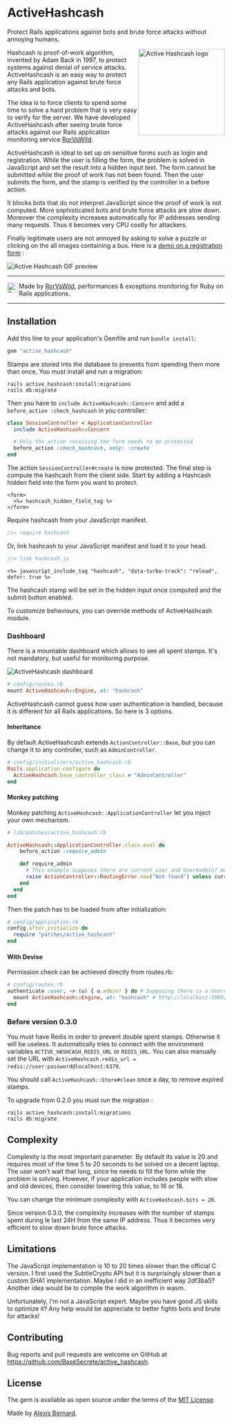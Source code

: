 # ActiveHashcash

Protect Rails applications against bots and brute force attacks without annoying humans.

<div><img align="right" width="200px" src="logo.png" alt="Active Hashcash logo"/></div>

Hashcash is proof-of-work algorithm, invented by Adam Back in 1997, to protect systems against denial of service attacks.
ActiveHashcash is an easy way to protect any Rails application against brute force attacks and bots.

The idea is to force clients to spend some time to solve a hard problem that is very easy to verify for the server.
We have developed ActiveHashcash after seeing brute force attacks against our Rails application monitoring service [RorVsWild](https://rorvswild.com).

ActiveHashcash is ideal to set up on sensitive forms such as login and registration.
While the user is filling the form, the problem is solved in JavaScript and set the result into a hidden input text.
The form cannot be submitted while the proof of work has not been found.
Then the user submits the form, and the stamp is verified by the controller in a before action.

It blocks bots that do not interpret JavaScript since the proof of work is not computed.
More sophisticated bots and brute force attacks are slow down.
Moreover the complexity increases automatically for IP addresses sending many requests.
Thus it becomes very CPU costly for attackers.

Finally legitimate users are not annoyed by asking to solve a puzzle or clicking on the all images containing a bus.
Here is a [demo on a registration form](https://www.rorvswild.com/session) :

![Active Hashcash GIF preview](demo.gif)

---

<div><img align="left" height="24px" src="rorvswild_logo.jpg" alt="RorVsWild logo"/>Made by <a href="https://www.rorvswild.com">RorVsWild</a>, performances & exceptions monitoring for Ruby on Rails applications.</div>

---

## Installation

Add this line to your application's Gemfile and run `bundle install`:

```ruby
gem "active_hashcash"
```

Stamps are stored into the database to prevents from spending them more than once.
You must install and run a migration:

```
rails active_hashcash:install:migrations
rails db:migrate
```

Then you have to `include ActiveHashcash::Concern` and add a `before_action :check_hashcash` in you controller:

```ruby
class SessionController < ApplicationController
  include ActiveHashcash::Concern

  # Only the action receiving the form needs to be protected
  before_action :check_hashcash, only: :create
end
```

The action `SessionController#create` is now protected.
The final step is compute the hashcash from the client side.
Start by adding a Hashcash hidden field into the form you want to protect.

```erb
<form>
  <%= hashcash_hidden_field_tag %>
</form>
```

Require hashcash from your JavaScript manifest.

```js
//= require hashcash
```

Or, link hashcash to your JavaScript manifest and load it to your head.

```js
//= link hashcash.js
```

```erb
<%= javascript_include_tag "hashcash", "data-turbo-track": "reload", defer: true %>
```

The hashcash stamp will be set in the hidden input once computed and the submit button enabled.

To customize behaviours, you can override methods of ActiveHashcash module.



### Dashboard

There is a mountable dashboard which allows to see all spent stamps.
It's not mandatory, but useful for monitoring purpose.

![ActiveHashcash dashboard](active_hashcash_dashboard.png "ActiveHashcash dashboard")

```ruby
# config/routes.rb
mount ActiveHashcash::Engine, at: "hashcash"
```

ActiveHashcash cannot guess how user authentication is handled, because it is different for all Rails applications.
So here is 3 options.

#### Inheritance

By default ActiveHashcash extends `ActionController::Base`, but you can change it to any controller, such as `AdminController`.

```ruby
# config/initializers/active_hashcash.rb
Rails.application.configure do
  ActiveHashcash.base_controller_class = "AdminController"
end
```
#### Monkey patching

Monkey patching `ActiveHashcash::ApplicationController` let you inject your own mechanism.

```ruby
# lib/patches/active_hashcash.rb

ActiveHashcash::ApplicationController.class_eval do
    before_action :require_admin

    def require_admin
      # This example supposes there are current_user and User#admin? methods
      raise ActionController::RoutingError.new("Not found") unless current_user.try(:admin?)
    end
  end
end
```

Then the patch has to be loaded from after initialization:

```ruby
# config/application.rb
config.after_initialize do
  require "patches/active_hashcash"
end
```

#### With Devise

Permission check can be achieved directly from routes.rb:

```ruby
# config/routes.rb
authenticate :user, -> (u) { u.admin? } do # Supposing there is a User#admin? method
  mount ActiveHashcash::Engine, at: "hashcash" # http://localhost:3000/hashcash
end
```

### Before version 0.3.0

You must have Redis in order to prevent double spent stamps. Otherwise it will be useless.
It automatically tries to connect with the environment variables `ACTIVE_HASHCASH_REDIS_URL` or `REDIS_URL`.
You can also manually set the URL with `ActiveHashcash.redis_url = redis://user:password@localhost:6379`.

You should call `ActiveHashcash::Store#clean` once a day, to remove expired stamps.

To upgrade from 0.2.0 you must run the migration :

```
rails active_hashcash:install:migrations
rails db:migrate
```

## Complexity

Complexity is the most important parameter. By default its value is 20 and requires most of the time 5 to 20 seconds to be solved on a decent laptop.
The user won't wait that long, since he needs to fill the form while the problem is solving.
However, if your application includes people with slow and old devices, then consider lowering this value, to 16 or 18.

You can change the minimum complexity with `ActiveHashcash.bits = 20`.

Since version 0.3.0, the complexity increases with the number of stamps spent during le last 24H from the same IP address.
Thus it becomes very efficient to slow down brute force attacks.

## Limitations

The JavaScript implementation is 10 to 20 times slower than the official C version.
I first used the SubtleCrypto API but it is surprisingly slower than a custom SHA1 implementation.
Maybe I did in an inefficient way 2df3ba5?
Another idea would be to compile the work algorithm in wasm.

Unfortunately, I'm not a JavaScript expert.
Maybe you have good JS skills to optimize it?
Any help would be appreciate to better fights bots and brute for attacks!

## Contributing

Bug reports and pull requests are welcome on GitHub at https://github.com/BaseSecrete/active_hashcash.

## License

The gem is available as open source under the terms of the [MIT License](https://opensource.org/licenses/MIT).

Made by [Alexis Bernard](https://alexis.bernard.io/).

